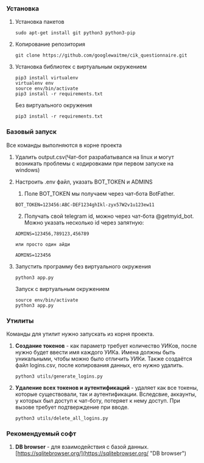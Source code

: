 ### Установка

1) Установка пакетов
	``` 
	sudo apt-get install git python3 python3-pip
	```
2) Копирование репозитория
	```
	git clone https://github.com/googlewaitme/cik_questionnaire.git
	```

3) Установка библиотек с виртуальным окружением
	```
	pip3 install virtualenv
	virtualenv env
	source env/bin/activate
	pip3 install -r requirements.txt
	```
	Без виртуального окружения
	```
	pip3 install -r requirements.txt
	```

### Базовый запуск
Все команды выполняются в корне проекта

1) Удалить output.csv(Чат-бот разрабатывался на linux и могут возникать проблемы с кодировками при первом запуске на windows)
2) Настроить .env файл, указать BOT_TOKEN и ADMINS
	1. Поле BOT_TOKEN мы получаем через чат-бота BotFather. 
	```
	BOT_TOKEN=123456:ABC-DEF1234ghIkl-zyx57W2v1u123ew11
	```
	2. Получать свой telegram id, можно через чат-бота @getmyid_bot. Можно указать несколько id через запятную: 
	```
	ADMINS=123456,789123,456789
	
	или просто один айди
	
	ADMINS=123456
	```
3) Запустить программу без виртуального окружения

	```
	python3 app.py
	```
	Запуск с виртуальным окружением
	```
	source env/bin/activate
	python3 app.py
	```


### Утилиты
Команды для утилит нужно запускать из корня проекта.

1. **Создание токенов** - как параметр требует количество УИКов, после нужно будет ввести имя каждого УИКа. Имена должны быть уникальными, чтобы можно было отличить УИКи. Также создаётся файл logins.csv, после копирования данных, его нужно удалить.
	```
	python3 utils/generate_logins.py
	```
2. **Удаление всех токенов и аутентификаций** - удаляет как все токены, которые существовали, так и аутентификации. Вследсвие, аккаунты, у которых был доступ к чат-боту, потеряет к нему доступ. При вызове требует подтверждение при вводе.
	```
	python3 utils/delete_all_logins.py
	```
	
### Рекомендуемый софт

1. **DB browser** - для взаимодействия с базой данных. [https://sqlitebrowser.org/](https://sqlitebrowser.org/ "DB browser")
